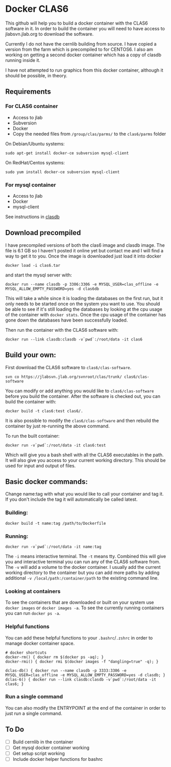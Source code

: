 # Docker CLAS6

This github will help you to build a docker container with the CLAS6 software in it.
In order to build the container you will need to have access to jlabsvn.jlab.org to download the software.

Currently I do not have the cernlib building from source.
I have copied a version from the farm which is precompiled to for CENTOS6.
I also am working on getting a second docker container which has a copy of clasdb running inside it.

I have not attempted to run graphics from this docker container, although it should be possible, in theory.

## Requirements

### For CLAS6 container
* Access to jlab
* Subversion
* Docker
* Copy the needed files from `/group/clas/parms/` to the `clas6/parms` folder

On Debian/Ubuntu systems:
```
sudo apt-get install docker-ce subversion mysql-client
```

On RedHat/Centos systems:
```
sudo yum install docker-ce subversion mysql-client
```

### For mysql container
* Access to jlab
* Docker
* mysql-client

See instructions in [clasdb](clasdb/README.md)

## Download precompiled

I have precompiled versions of both the clas6 image and clasdb image.
The file is 6.1 GB so I haven't posted it online yet but contact me and I will find a way to get it to you.
Once the image is downloaded just load it into docker
```
docker load -i clas6.tar
```
and start the mysql server with:
```
docker run --name clasdb -p 3306:3306 -e MYSQL_USER=clas_offline -e MYSQL_ALLOW_EMPTY_PASSWORD=yes -d clas6db
```

This will take a while since it is loading the databases on the first run, but it only needs to be started once on the system you want to use.
You should be able to see if it's still loading the databases by looking at the cpu usage of the container with `docker stats`. Once the cpu usage of the container has gone down the databases have been successfully loaded.

Then run the container with the CLAS6 software with:
```
docker run --link clasdb:clasdb -v`pwd`:/root/data -it clas6
```

## Build your own:
First download the CLAS6 software to `clas6/clas-software`.
```
svn co https://jlabsvn.jlab.org/svnroot/clas/trunk/ clas6/clas-software
```
You can modify or add anything you would like to `clas6/clas-software` before you build the container.
After the software is checked out, you can build the container with:
```
docker build -t clas6:test clas6/.
```
It is also possible to modify the `clas6/clas-software` and then rebuild the container by just re-running the above command.

To run the built container:
```
docker run -v`pwd`:/root/data -it clas6:test
```
Which will give you a bash shell with all the CLAS6 executables in the path.
It will also give you access to your current working directory.
This should be used for input and output of files.

## Basic docker commands:
Change name:tag with what you would like to call your container and tag it. If
you don't include the tag it will automatically be called latest.

### Building:
```
docker build -t name:tag /path/to/Dockerfile
```
### Running:
```
docker run -v`pwd`:/root/data -it name:tag
```
The `-i` means interactive terminal.
The `-t` means tty.
Combined this will give you and interactive terminal you can run any of the CLAS6 software from.
The `-v` will add a volume to the docker container.
I usually add the current working directory to the container but you can add more paths by adding additional `-v /local/path:/container/path` to the existing command line.

### Looking at containers

To see the containers that are downloaded or built on your system use `docker images` or `docker images -a`.
To see the currently running containers you can run `docker ps -a`.

### Helpful functions
You can add these helpful functions to your `.bashrc`/`.zshrc` in order to manage docker container space.

```
# docker shortcuts
docker-rm() { docker rm $(docker ps -aq); }
docker-rmi() { docker rmi $(docker images -f "dangling=true" -q); }

dclas-db() { docker run --name clasdb -p 3333:3306 -e MYSQL_USER=clas_offline -e MYSQL_ALLOW_EMPTY_PASSWORD=yes -d clasdb; }
dclas-6() { docker run --link clasdb:clasdb -v`pwd`:/root/data -it clas6; }
```

### Run a single command

You can also modify the ENTRYPOINT at the end of the container in order to just run a single command.

## To Do
- [ ] Build cernlib in the container
- [ ] Get mysql docker container working
- [ ] Get setup script working
- [ ] Include docker helper functions for bashrc
